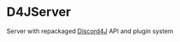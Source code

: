 # D4JServer

Server with repackaged [Discord4J](https://github.com/Discord4J/Discord4J) API and plugin system
